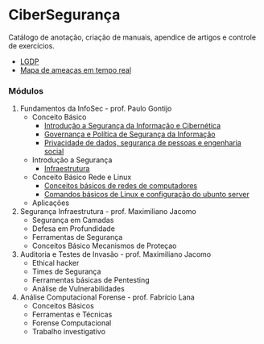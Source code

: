 # CiberSegurança

Catálogo de anotação, criação de manuais, apendice de artigos e controle de exercícios.

 - [LGDP](https://www.planalto.gov.br/ccivil_03/_ato2015-2018/2018/lei/l13709.htm)
 - [Mapa de ameaças em tempo real](cybermap.kaspersky.com)

### Módulos

 1. Fundamentos da InfoSec - prof. Paulo Gontijo
	- Conceito Básico
		- [Introdução a Segurança da Informação e Cibernética](https://github.com/nikao8/study/blob/main/InfoSec/Introdu%C3%A7%C3%A3o%20a%20Seguran%C3%A7a%20da%20Informa%C3%A7%C3%A3o%20e%20Cibern%C3%A9tica.md)
		- [Governança e Política de Segurança da Informação](https://github.com/3rdglaz/study/blob/main/InfoSec/Governan%C3%A7a%20e%20Pol%C3%ADtica%20de%20Seguran%C3%A7a%20da%20Informa%C3%A7%C3%A3o.md)
		- [Privacidade de dados, segurança de pessoas e engenharia social](https://github.com/3rdglaz/study/blob/main/InfoSec/Privacidade%20de%20dados,%20seguran%C3%A7a%20de%20pessoas%20e%20engenharia%20social.md#privacidade-de-dados-seguran%C3%A7a-de-pessoas-e-engenharia-social)
	- Introdução a Segurança
		- [Infraestrutura](https://github.com/3rdglaz/study/blob/main/InfoSec/Infraestrutura%20e%20plataformas.md)
	- Conceito Básico Rede e Linux
		- [Conceitos básicos de redes de computadores](https://github.com/3rdglaz/study/blob/main/InfoSec/Conceitos%20b%C3%A1sicos%20de%20redes%20de%20computadores.md)
		- [Comandos básicos de Linux e configuração do ubunto server](https://github.com/3rdglaz/study/blob/main/InfoSec/Comandos%20b%C3%A1sicos%20de%20Linux%20e%20configura%C3%A7%C3%A3o%20do%20ambiente%20para%20as%20pr%C3%A1ticas.md)
	- Aplicações
 2. Segurança Infraestrutura - prof. Maximiliano Jacomo
	- Segurança em Camadas
	- Defesa em Profundidade
	- Ferramentas de Segurança
	- Conceitos Básico Mecanismos de Proteçao
 3. Auditoria e Testes de Invasão - prof. Maximiliano Jacomo
	- Ethical hacker
	- Times de Segurança
	- Ferramentas básicas de Pentesting
	- Análise de Vulnerabilidades
 4. Análise Computacional Forense - prof. Fabrício Lana
	- Conceitos Básicos
	- Ferramentas e Técnicas
	- Forense Computacional
	- Trabalho investigativo
 
  

